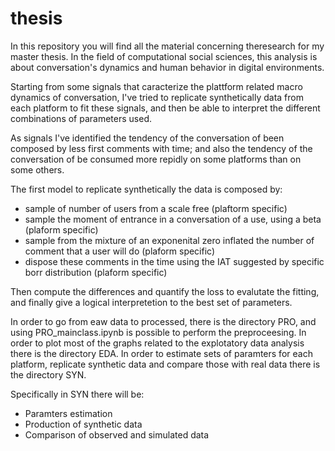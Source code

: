 # thesis
In this repository you will find all the material concerning theresearch for my  master thesis.
In the field of computational social sciences, this analysis is about conversation's dynamics and human behavior in digital environments.
 
Starting from some signals that caracterize the plattform related macro dynamics of conversation, I've tried to replicate synthetically data  from each platform to fit these signals, and then be able to interpret the different combinations of parameters used.

As  signals I've identified the tendency of the conversation of been composed by less first comments with time; and also the tendency of the conversation of be consumed more repidly on some platforms than on some others. 

The first model to replicate  synthetically the data is composed by: 
- sample of number of users from a scale free (plaftorm specific)
- sample the moment of entrance in a conversation of a use, using a beta (plaform specific)
- sample from the mixture of an exponenital zero inflated the number of comment that a user will do (plaform specific)
- dispose these comments in the time using the IAT suggested by specific borr distribution (plaform specific)

Then compute the differences and quantify the loss to evalutate the fitting, and finally give a logical interpretetion to the  best set of parameters.

In order to go from eaw data to processed, there is the directory PRO, and using PRO_mainclass.ipynb is possible to perform the preproceesing.
In order to plot most of the graphs related to the explotatory data analysis there is the directory EDA.
In order to estimate sets of paramters for each platform, replicate synthetic data and compare those with real data there is the directory SYN.

Specifically in SYN there will  be: 
- Paramters estimation
- Production of synthetic data
- Comparison of observed and simulated data
